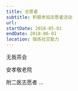 ```yaml
---
title: 志愿者
subtitle: 积极参加志愿者活动
url: 
startDate: 2018-05-01
endDate: 2018-06-01
location: 锻炼社交能力
---
```


<p>无我茶会</p>
<p>安孝敬老院</p>
<p>附二医志愿者 ...</p>